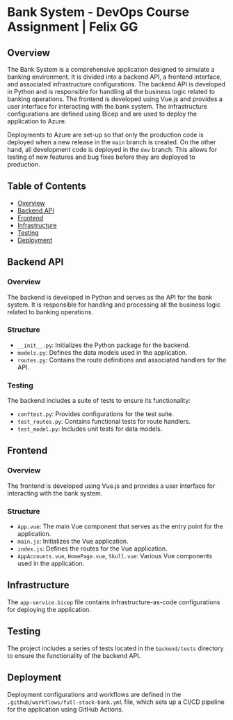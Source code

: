 # Bank System - DevOps Course Assignment | Felix GG

## Overview

The Bank System is a comprehensive application designed to simulate a banking environment. It is divided into a backend API, a frontend interface, and associated infrastructure configurations. The backend API is developed in Python and is responsible for handling all the business logic related to banking operations. The frontend is developed using Vue.js and provides a user interface for interacting with the bank system. The infrastructure configurations are defined using Bicep and are used to deploy the application to Azure.

Deployments to Azure are set-up so that only the production code is deployed when a new release in the `main` branch is created. On the other hand, all development code is deployed in the `dev` branch. This allows for testing of new features and bug fixes before they are deployed to production.

## Table of Contents

- [Overview](#overview)
- [Backend API](#backend-api)
- [Frontend](#frontend)
- [Infrastructure](#infrastructure)
- [Testing](#testing)
- [Deployment](#deployment)

## Backend API

### Overview

The backend is developed in Python and serves as the API for the bank system. It is responsible for handling and processing all the business logic related to banking operations.

### Structure

- `__init__.py`: Initializes the Python package for the backend.
- `models.py`: Defines the data models used in the application.
- `routes.py`: Contains the route definitions and associated handlers for the API.

### Testing

The backend includes a suite of tests to ensure its functionality:

- `conftest.py`: Provides configurations for the test suite.
- `test_routes.py`: Contains functional tests for route handlers.
- `test_model.py`: Includes unit tests for data models.

## Frontend

### Overview

The frontend is developed using Vue.js and provides a user interface for interacting with the bank system.

### Structure

- `App.vue`: The main Vue component that serves as the entry point for the application.
- `main.js`: Initializes the Vue application.
- `index.js`: Defines the routes for the Vue application.
- `AppAccounts.vue`, `HomePage.vue`, `Skull.vue`: Various Vue components used in the application.

## Infrastructure

The `app-service.bicep` file contains infrastructure-as-code configurations for deploying the application.

## Testing

The project includes a series of tests located in the `backend/tests` directory to ensure the functionality of the backend API.

## Deployment

Deployment configurations and workflows are defined in the `.github/workflows/full-stack-bank.yml` file, which sets up a CI/CD pipeline for the application using GitHub Actions.
